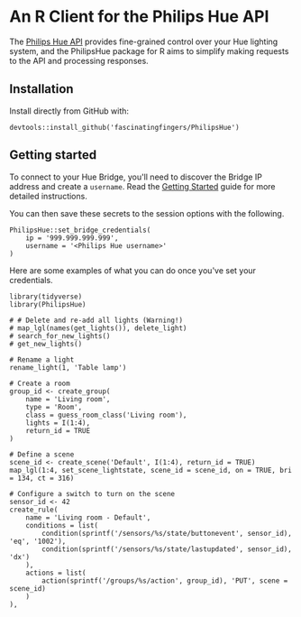 
# An R Client for the Philips Hue API

The [Philips Hue API](https://www.developers.meethue.com/) provides fine-grained
control over your Hue lighting system, and the PhilipsHue package for R aims to
simplify making requests to the API and processing responses.

## Installation

Install directly from GitHub with:

```{r}
devtools::install_github('fascinatingfingers/PhilipsHue')
```

## Getting started

To connect to your Hue Bridge, you'll need to discover the Bridge IP address and
create a `username`. Read the
[Getting Started](https://www.developers.meethue.com/documentation/getting-started)
guide for more detailed instructions.

You can then save these secrets to the session options with the following.

```{r}
PhilipsHue::set_bridge_credentials(
    ip = '999.999.999.999',
    username = '<Philips Hue username>'
)
```

Here are some examples of what you can do once you've set your credentials.

```{r}
library(tidyverse)
library(PhilipsHue)

# # Delete and re-add all lights (Warning!)
# map_lgl(names(get_lights()), delete_light)
# search_for_new_lights()
# get_new_lights()

# Rename a light
rename_light(1, 'Table lamp')

# Create a room
group_id <- create_group(
    name = 'Living room',
    type = 'Room',
    class = guess_room_class('Living room'),
    lights = I(1:4),
    return_id = TRUE
)

# Define a scene
scene_id <- create_scene('Default', I(1:4), return_id = TRUE)
map_lgl(1:4, set_scene_lightstate, scene_id = scene_id, on = TRUE, bri = 134, ct = 316)

# Configure a switch to turn on the scene
sensor_id <- 42
create_rule(
    name = 'Living room - Default',
    conditions = list(
        condition(sprintf('/sensors/%s/state/buttonevent', sensor_id), 'eq', '1002'),
        condition(sprintf('/sensors/%s/state/lastupdated', sensor_id), 'dx')
    ),
    actions = list(
        action(sprintf('/groups/%s/action', group_id), 'PUT', scene = scene_id)
    )
),
```
